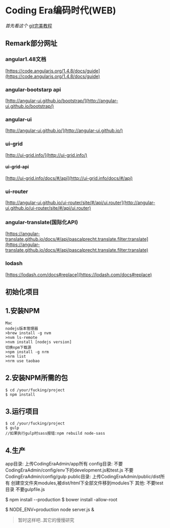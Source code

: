 # Coding Era编码时代(WEB)

*首先看这个*
[git完美教程](http://www.liaoxuefeng.com/wiki/0013739516305929606dd18361248578c67b8067c8c017b000/)
## Remark部分网址
### angular1.48文档
[https://code.angularjs.org/1.4.8/docs/guide](https://code.angularjs.org/1.4.8/docs/guide)
### angular-bootstarp api
[http://angular-ui.github.io/bootstrap/](http://angular-ui.github.io/bootstrap/)
### angular-ui
[http://angular-ui.github.io/](http://angular-ui.github.io/)
### ui-grid
[http://ui-grid.info/](http://ui-grid.info/)
#### ui-grid-api
[http://ui-grid.info/docs/#/api](http://ui-grid.info/docs/#/api)
### ui-router
[http://angular-ui.github.io/ui-router/site/#/api/ui.router](http://angular-ui.github.io/ui-router/site/#/api/ui.router)
### angular-translate(国际化API)
[https://angular-translate.github.io/docs/#/api/pascalprecht.translate.filter:translate](https://angular-translate.github.io/docs/#/api/pascalprecht.translate.filter:translate)
### lodash
[https://lodash.com/docs#replace](https://lodash.com/docs#replace)

## 初始化项目
## 1.安装NPM
```
Mac
nodejs版本管理器
>brew install -g nvm
>nvm ls-remote
>nvm install [nodejs version]
切换npm下载源
>npm install -g nrm
>nrm list
>nrm use taobao
```

## 2.安装NPM所需的包
```
$ cd /your/fucking/project
$ npm install
```

## 3.运行项目
```
$ cd /your/fucking/project
$ gulp
//如果执行gulp时sass报错:npm rebuild node-sass
```

## 4.生产
app目录:
上传CodingEraAdmin/app所有
config目录:
不要CodingEraAdmin/config/env下的development.js和test.js
不要CodingEraAdmin/config/gulp
public目录:
上传CodingEraAdmin/public/dist所有
创建空文件夹modules,被dist/html下全部文件移到modules下
其他:
不要test目录
不要gulpfile.js

$ npm install --production
$ bower install -allow-root

$ NODE_ENV=production node server.js &

>暂时这样吧..其它的慢慢研究

